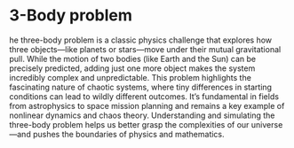 # 3-Body problem
he three-body problem is a classic physics challenge that explores how three objects—like planets or stars—move under their mutual gravitational pull. While the motion of two bodies (like Earth and the Sun) can be precisely predicted, adding just one more object makes the system incredibly complex and unpredictable.  This problem highlights the fascinating nature of chaotic systems, where tiny differences in starting conditions can lead to wildly different outcomes. It’s fundamental in fields from astrophysics to space mission planning and remains a key example of nonlinear dynamics and chaos theory.  Understanding and simulating the three-body problem helps us better grasp the complexities of our universe—and pushes the boundaries of physics and mathematics.
